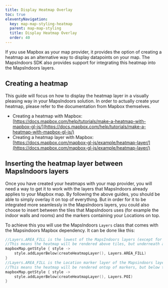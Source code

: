 ```yaml
---
title: Display Heatmap Overlay
toc: true
eleventyNavigation:
  key: map-map-styling-heatmap
  parent: map-map-styling
  title: Display Heatmap Overlay
  order: 40
---
```


If you use Mapbox as your map provider, it provides the option of creating a heatmap as an alternative way to display datapoints on your map. The MapsIndoors SDK also provides support for integrating this heatmap into the MapsIndoors layers.

## Creating a heatmap

This guide will focus on how to display the heatmap layer in a visually pleasing way in your MapsIndoors solution. In order to actually create your heatmap, please refer to the documentation from Mapbox themselves.

* Creating a heatmap with Mapbox: [https://docs.mapbox.com/help/tutorials/make-a-heatmap-with-mapbox-gl-js/](https://docs.mapbox.com/help/tutorials/make-a-heatmap-with-mapbox-gl-js/)
* Creating a heatmap layer with Mapbox: [https://docs.mapbox.com/mapbox-gl-js/example/heatmap-layer/](https://docs.mapbox.com/mapbox-gl-js/example/heatmap-layer/)

## Inserting the heatmap layer between MapsIndoors layers

Once you have created your heatmaps with your map provider, you will need a way to get it to work with the layers that MapsIndoors already applies to your Mapbox map. By following the above guides, you should be able to simply overlay it on top of everything. But in order for it to be integrated more seamlessly in the MapsIndoors layers, you could also choose to insert between the tiles that MapsIndoors uses (for example the indoor walls and rooms) and the markers containing your Locations on top.

To achieve this you will use the MapsIndoors `Layers` class that comes with the Mapsindoors Mapbox dependency. It can be done like this:

```kotlin
//Layers.AREA_FILL is the lowest of the MapsIndoors layers (except for tiles, but as that is changed depending on floor indexes, it is not available through the SDK)
//This means the heatmap will be rendered above tiles, but underneath any other MapsIndoors specific item on the map.
mapboxMap.getStyle { style ->
    style.addLayerBelow(createHeatmapLayer(), Layers.AREA_FILL)
}
//Layers.AREA_FILL is the Location marker layer of the Mapsindoors layers
//This means the heatmap will be rendered ontop of markers, but below the positioning dot and route markers.
mapboxMap.getStyle { style ->
    style.addLayerBelow(createHeatmapLayer(), Layers.POI)
}
```